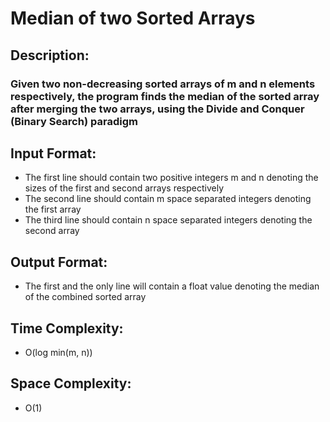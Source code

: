 # Median of two Sorted Arrays
## Description:
### Given two non-decreasing sorted arrays of m and n elements respectively, the program finds the median of the sorted array after merging the two arrays, using the Divide and Conquer (Binary Search) paradigm
## Input Format:
* The first line should contain two positive integers m and n denoting the sizes of the first and second arrays respectively
* The second line should contain m space separated integers denoting the first array
* The third line should contain n space separated integers denoting the second array
## Output Format:
* The first and the only line will contain a float value denoting the median of the combined sorted array
## Time Complexity: 
* O(log min(m, n))
## Space Complexity: 
* O(1)